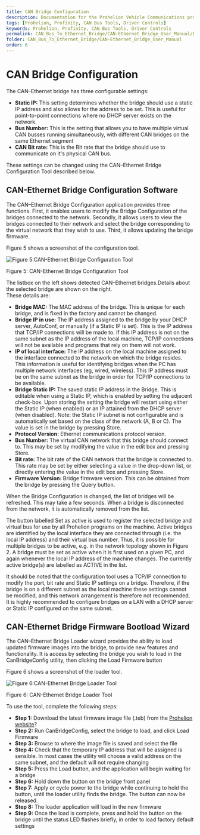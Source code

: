 ```yaml
---
title: CAN Bridge Configuration
description: Documentation for the Prohelion Vehicle Communications protocol
tags: [Prohelion, Profinity, CAN Bus Tools, Driver Controls]
keywords: Prohelion, Profinity, CAN Bus Tools, Driver Controls
permalink: CAN_Bus_To_Ethernet_Bridge/CAN-Ethernet_Bridge_User_Manual/Bridge_Configuration.html 
folder: CAN_Bus_To_Ethernet_Bridge/CAN-Ethernet_Bridge_User_Manual
order: 6
---
```


# CAN Bridge Configuration

The CAN–Ethernet bridge has three configurable settings:

*   <strong>Static IP:</strong> This setting determines whether the bridge should use a static IP address and also allows for the address to be set. This is useful for point-to-point connections where no DHCP server exists on the network.
*   <strong>Bus Number:</strong> This is the setting that allows you to have multiple virtual CAN busses running simultaneously, with different CAN bridges on the same Ethernet segment
*   <strong>CAN Bit rate:</strong> This is the Bit rate that the bridge should use to communicate on it's physical CAN bus.

These settings can be changed using the CAN–Ethernet Bridge Configuration Tool described below.

## CAN-Ethernet Bridge Configuration Software

The CAN–Ethernet Bridge Configuration application provides three functions.  First, it enables users to modify the Bridge Configuration of the bridges connected to the network.  Secondly, it allows users to view the bridges connected to their network and select the bridge corresponding to the virtual network that they wish to use.  Third, it allows updating the bridge firmware.

Figure 5 shows a screenshot of the configuration tool.  

![Figure 5:CAN-Ethernet Bridge Configuration Tool]({{site.dox.baseurl}}/images/CAN-Ethernet_Bridge_User_Manual/CAN-Ethernet_Bridge_Configuration_tool.gif)

Figure 5: CAN-Ethernet Bridge Configuration Tool

The listbox on the left shows detected CAN–Ethernet bridges.Details about the selected bridge are shown on the right.  
These details are:

*   <strong>Bridge MAC:</strong> The MAC address of the bridge.  This is unique for each bridge, and is fixed in the factory and cannot be changed.
*   <strong>Bridge IP in use:</strong>  The IP address assigned to the bridge by your DHCP server, AutoConf, or manually (if a Static IP is set).  This is the IP address that TCP/IP connections will be made to.  If this IP address is not on the same subnet as the IP address of the local machine, TCP/IP connections will not be available and programs that rely on them will not work.
*   <strong>IP of local interface:</strong> The IP address on the local machine assigned to the interface connected to the network on which the bridge resides.  This information is useful for identifying bridges when the PC has multiple network interfaces (eg, wired, wireless).  This IP address must be on the same subnet as the bridge in order for TCP/IP connections to be available.
*   <strong>Bridge Static IP:</strong> The saved static IP address in the Bridge.  This is editable when using a Static IP, which is enabled by setting the adjacent check-box.  Upon storing the setting the bridge will restart using either the Static IP (when enabled) or an IP attained from the DHCP server (when disabled).  Note: the Static IP subnet is not configurable and is automatically set based on the class of the network (A, B or C).  The value is set in the bridge by pressing Store.
*   <strong>Protocol Version:</strong> Ethernet communications protocol version.
*   <strong>Bus Number:</strong>  The virtual CAN network that this bridge should connect to. This may be set by modifying the value in the edit box and pressing Store.
*   <strong>Bit rate:</strong>  The bit rate of the CAN network that the bridge is connected to. This rate may be set by either selecting a value in the drop-down list, or directly entering the value in the edit box and pressing Store.
*   <strong>Firmware Version:</strong> Bridge firmware version.  This can be obtained from the bridge by pressing the Query button.

When the Bridge Configuration is changed, the list of bridges will be refreshed.  This may take a few seconds. When a bridge is disconnected from the network, it is automatically removed from the list.

The button labelled Set as active is used to register the selected bridge and virtual bus for use by all Prohelion programs on the machine.  Active bridges are identified by the local interface they are connected through (i.e. the local IP address) and their virtual bus number.  Thus, it is possible for multiple bridges to be active, e.g. in the network topology shown in Figure 2.  A bridge must be set as active when it is first used on a given PC, and again whenever the local IP address of the machine changes.  The currently active bridge(s) are labelled as ACTIVE in the list.

It should be noted that the configuration tool uses a TCP/IP connection to modify the port, bit rate and Static IP settings on a bridge.  Therefore, if the bridge is on a different subnet as the local machine these settings cannot be modified, and this network arrangement is therefore not recommended. It is highly recommended to configure bridges on a LAN with a DHCP server or Static IP configured on the same subnet.

## CAN-Ethernet Bridge Firmware Bootload Wizard

The CAN–Ethernet Bridge Loader wizard provides the ability to load updated firmware images into the bridge, to provide new features and functionality.   It is access by selecting the bridge you wish to load in the CanBridgeConfig utility, then clicking the Load Firmware button

Figure 6 shows a screenshot of the loader tool.  

![Figure 6:CAN-Ethernet Bridge Loader Tool]({{site.dox.baseurl}}/images/CAN-Ethernet_Bridge_User_Manual/CAN-Ethernet_Bridge_loader_tool.gif)

Figure 6: CAN-Ethernet Bridge Loader Tool

To use the tool, complete the following steps:

*   <strong>Step 1:</strong> Download the latest firmware image file (.teb) from the [Prohelion website]()?
*   <strong>Step 2:</strong> Run CanBridgeConfig, select the bridge to load, and click Load Firmware
*   <strong>Step 3:</strong> Browse to where the image file is saved and select the file
*   <strong>Step 4:</strong> Check that the temporary IP address that will be assigned is sensible. In most cases the utility will choose a valid address on the same subnet, and the default will not require changing
*   <strong>Step 5:</strong> Press the Load button, and the application will begin waiting for a bridge
*   <strong>Step 6:</strong> Hold down the button on the bridge front panel
*   <strong>Step 7:</strong> Apply or cycle power to the bridge while continuing to hold the button, until the loader utility finds the bridge.  The button can now be released.
*   <strong>Step 8:</strong> The loader application will load in the new firmware
*   <strong>Step 9:</strong> Once the load is complete, press and hold the button on the bridge until the status LED flashes briefly, in order to load factory default settings



